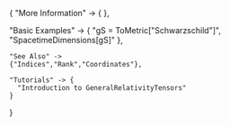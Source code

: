 {
  "More Information" -> {
  },

  "Basic Examples" -> {
    "gS = ToMetric[\"Schwarzschild\"]",
    "SpacetimeDimensions[gS]"
    },

    "See Also" ->
    {"Indices","Rank","Coordinates"},

    "Tutorials" -> {
      "Introduction to GeneralRelativityTensors"
    }

}
